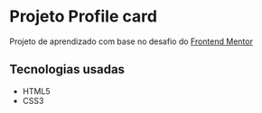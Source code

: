 # Projeto Profile card

Projeto de aprendizado com base no desafio do [Frontend Mentor](https://www.frontendmentor.io/challenges/profile-card-component-cfArpWshJ)

## Tecnologias usadas
* HTML5
* CSS3